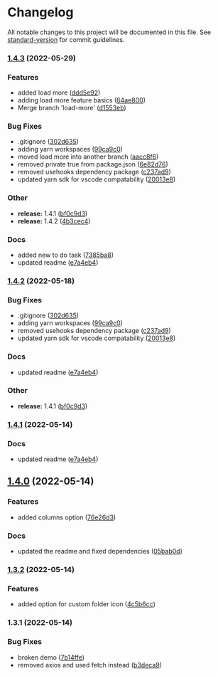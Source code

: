 # Changelog

All notable changes to this project will be documented in this file. See [standard-version](https://github.com/conventional-changelog/standard-version) for commit guidelines.

### [1.4.3](https://github.com/devastion/gh-repos-showcase/compare/v1.4.0...v1.4.3) (2022-05-29)


### Features

* added load more ([ddd5e92](https://github.com/devastion/gh-repos-showcase/commit/ddd5e92209130ed748ae9e122db98556cf0d3fa6))
* adding load more feature basics ([64ae800](https://github.com/devastion/gh-repos-showcase/commit/64ae800f165799099bba9e6e4c97986ac8a00e0b))
* Merge branch 'load-more' ([d1553eb](https://github.com/devastion/gh-repos-showcase/commit/d1553eba213e6fcb64886f2ddc0e177d3936e5c5))


### Bug Fixes

* .gitignore ([302d635](https://github.com/devastion/gh-repos-showcase/commit/302d635b68617fca2dea7377c63c0dd490a639f4))
* adding yarn workspaces ([99ca9c0](https://github.com/devastion/gh-repos-showcase/commit/99ca9c0cc26e8d36da17c4c3bb9a87144f7c13f0))
* moved load more into another branch ([aacc8f6](https://github.com/devastion/gh-repos-showcase/commit/aacc8f6e6d05b1cf21e4ed656a7df361d5b56980))
* removed private true from package.json ([6e82d76](https://github.com/devastion/gh-repos-showcase/commit/6e82d76dfdb47e0fcff84688d9a64da96692ebe2))
* removed usehooks dependency package ([c237ad9](https://github.com/devastion/gh-repos-showcase/commit/c237ad903d9dda0b32fc87bf2aabb70b312c8a88))
* updated yarn sdk for vscode compatability ([20013e8](https://github.com/devastion/gh-repos-showcase/commit/20013e867bcef1f92719eba2dfcca7386e220f6d))


### Other

* **release:** 1.4.1 ([bf0c9d3](https://github.com/devastion/gh-repos-showcase/commit/bf0c9d3562b3b3f52f63c5161717742f9d4091b4))
* **release:** 1.4.2 ([4b3cec4](https://github.com/devastion/gh-repos-showcase/commit/4b3cec49ea9449eafa402d967cd31b2a3ea02586))


### Docs

* added new to do task ([7385ba8](https://github.com/devastion/gh-repos-showcase/commit/7385ba8dbe7b50c69da8e9ff4f5d736b4753c45b))
* updated readme ([e7a4eb4](https://github.com/devastion/gh-repos-showcase/commit/e7a4eb49997fe303791f2ac5f98ef3ebbbd9ce13))

### [1.4.2](https://github.com/devastion/gh-repos-showcase/compare/v1.4.0...v1.4.2) (2022-05-18)

### Bug Fixes

- .gitignore
  ([302d635](https://github.com/devastion/gh-repos-showcase/commit/302d635b68617fca2dea7377c63c0dd490a639f4))
- adding yarn workspaces
  ([99ca9c0](https://github.com/devastion/gh-repos-showcase/commit/99ca9c0cc26e8d36da17c4c3bb9a87144f7c13f0))
- removed usehooks dependency package
  ([c237ad9](https://github.com/devastion/gh-repos-showcase/commit/c237ad903d9dda0b32fc87bf2aabb70b312c8a88))
- updated yarn sdk for vscode compatability
  ([20013e8](https://github.com/devastion/gh-repos-showcase/commit/20013e867bcef1f92719eba2dfcca7386e220f6d))

### Docs

- updated readme
  ([e7a4eb4](https://github.com/devastion/gh-repos-showcase/commit/e7a4eb49997fe303791f2ac5f98ef3ebbbd9ce13))

### Other

- **release:** 1.4.1
  ([bf0c9d3](https://github.com/devastion/gh-repos-showcase/commit/bf0c9d3562b3b3f52f63c5161717742f9d4091b4))

### [1.4.1](https://github.com/devastion/gh-repos-showcase/compare/v1.4.0...v1.4.1) (2022-05-14)

### Docs

- updated readme
  ([e7a4eb4](https://github.com/devastion/gh-repos-showcase/commit/e7a4eb49997fe303791f2ac5f98ef3ebbbd9ce13))

## [1.4.0](https://github.com/devastion/gh-repos-showcase/compare/v1.3.2...v1.4.0) (2022-05-14)

### Features

- added columns option
  ([76e26d3](https://github.com/devastion/gh-repos-showcase/commit/76e26d336ba02fb56121512ef56aa6c0d41567dc))

### Docs

- updated the readme and fixed dependencies
  ([05bab0d](https://github.com/devastion/gh-repos-showcase/commit/05bab0d08dedf10f51d7fbfbbf555e04f8b229f4))

### [1.3.2](https://github.com/devastion/gh-repos-showcase/compare/v1.3.1...v1.3.2) (2022-05-14)

### Features

- added option for custom folder icon
  ([4c5b6cc](https://github.com/devastion/gh-repos-showcase/commit/4c5b6ccafb0a71a1b6d318489781ff22e7f64785))

### 1.3.1 (2022-05-14)

### Bug Fixes

- broken demo
  ([7b14ffe](https://github.com/devastion/gh-repos-showcase/commit/7b14ffed9a78f374ad0b90c9ea3c4faf91747792))
- removed axios and used fetch instead
  ([b3deca9](https://github.com/devastion/gh-repos-showcase/commit/b3deca9ab2efd7785e8423061952310c773bc10d))

